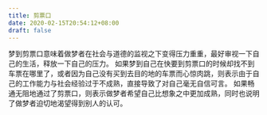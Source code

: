```yaml
---
title: 剪票口
date: 2020-02-15T20:54:12+08:00
draft: false
---
```


梦到剪票口意味着做梦者在社会与道德的监视之下变得压力重重，最好审视一下自己的生活，释放一下自己的压力。
如果梦到自己在快要到剪票口的时候却找不到车票在哪里了，或者因为自己没有买到去目的地的车票而心惊肉跳，则表示由于自己的工作能力与社会经验过于不成熟，直接导致了对自己毫无自信可言。
如果畅通无阻地通过了剪票口，则表示做梦者希望自己比想象之中更加成熟，同时也说明了做梦者迫切地渴望得到别人的认可。
